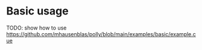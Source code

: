 # Basic usage

TODO: show how to use https://github.com/mhausenblas/polly/blob/main/examples/basic/example.cue
